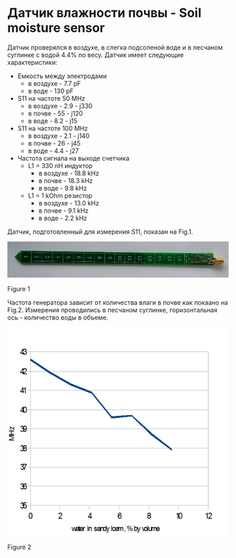 # Датчик влажности почвы - Soil moisture sensor

Датчик проверялся в воздухе, в слегка подсоленой воде и в песчаном суглинке с водой 4.4% по весу. Датчик имеет следующие характеристики:
  * Емкость между электродами
    * в воздухе - 7.7 pF
    * в воде - 130 pF
  * S11 на частоте 50 MHz
    * в воздухе - 2.9 - j330
    * в почве - 55 - j120
    * в воде - 8.2 - j15
  * S11 на частоте 100 MHz
    * в воздухе - 2.1 - j140
    * в почве - 26 - j45
    * в воде - 4.4 - j27
  * Частота сигнала на выходе счетчика 
    * L1 = 330 nH индуктор
      * в воздухе - 18.8 kHz
      * в почве - 18.3 kHz
      * в воде - 9.8 kHz
    * L1 = 1 kOhm резистор
      * в воздухе - 13.0 kHz
      * в почве -  9.1 kHz
      * в воде - 2.2 kHz

Датчик, подготовленный для измерения S11, показан на Fig.1.

![Figure 1](https://github.com/akouz/Soil_moisture/blob/master/Sensor/S11.jpg)

Figure 1

Частота генератора зависит от количества влаги в почве как покаано на Fig.2. Измерения проводились в песчаном суглинке, горизонтальная ось - количество воды в объеме.

![Figure 2](https://github.com/akouz/Soil_moisture/blob/master/Sensor/Freq_vs_water.png)

Figure 2


